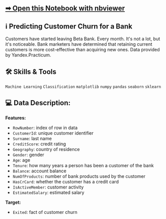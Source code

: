 ## [➡ Open this Notebook with nbviewer](https://nbviewer.org/github/vartemyev88/machine-learning/blob/main/projects/practicum-supervised_learning/customer_churn.ipynb)

## ℹ Predicting Customer Churn for a Bank

Customers have started leaving Beta Bank. Every month. It's not a lot, but it's noticeable. Bank marketers have determined that retaining current customers is more cost-effective than acquiring new ones. Data provided by Yandex.Practicum.

## 🛠 Skills & Tools

`Machine Learning`
`Classification`
`matplotlib` `numpy` `pandas` `seaborn` `sklearn`

## 💻 Data Description:

**Features:**
-   `RowNumber`: index of row in data
-   `CustomerId`: unique customer identifier
-   `Surname`: last name
-   `CreditScore`: credit rating
-   `Geography`: country of residence
-   `Gender`: gender
-   `Age`: age
-   `Tenure`: how many years a person has been a customer of the bank
-   `Balance`: account balance
-   `NumOfProducts`: number of bank products used by the customer
-   `HasCrCard`: whether the customer has a credit card
-   `IsActiveMember`: customer activity
-   `EstimatedSalary`: estimated salary

**Target:**
-   `Exited`: fact of customer churn